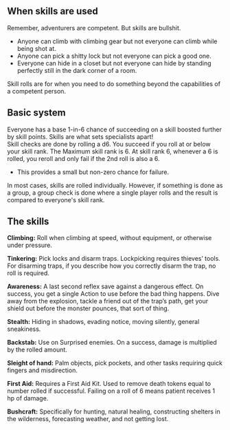 ## When skills are used
Remember, adventurers are competent. But skills are bullshit.
- Anyone can climb with climbing gear but not everyone can climb while being shot at.
- Anyone can pick a shitty lock but not everyone can pick a good one.
- Everyone can hide in a closet but not everyone can hide by standing perfectly still in the dark corner of a room.

Skill rolls are for when you need to do something beyond the capabilities of a competent person.

## Basic system
Everyone has a base 1-in-6 chance of succeeding on a skill boosted further by skill points. Skills are what sets specialists apart!  
Skill checks are done by rolling a d6. You succeed if you roll at or below your skill rank. The Maximum skill rank is 6. 
At skill rank 6, whenever a 6 is rolled, you reroll and only fail if the 2nd roll is also a 6.
- This provides a small but non-zero chance for failure.

In most cases, skills are rolled individually. 
However, if something is done as a group, a group check is done where a single player rolls and the result is compared to everyone's skill rank. 

## The skills
**Climbing:** Roll when climbing at speed, without equipment, or otherwise under pressure. 

**Tinkering:** Pick locks and disarm traps. Lockpicking requires thieves’ tools.
For disarming traps, if you describe how you correctly disarm the trap, no roll is required.

**Awareness:** A last second reflex save against a dangerous effect. On success, you get a single Action to use before the bad thing happens. 
Dive away from the explosion, tackle a friend out of the trap’s path, get your shield out before the monster pounces, that sort of thing.

**Stealth:** Hiding in shadows, evading notice, moving silently, general sneakiness.

**Backstab:** Use on Surprised enemies. On a success, damage is multiplied by the rolled amount.

**Sleight of hand:** Palm objects, pick pockets, and other tasks requiring quick fingers and misdirection.

**First Aid:** Requires a First Aid Kit. Used to remove death tokens equal to number rolled if successful. Failing on a roll of 6 means patient receives 1 hp of damage.

**Bushcraft:** Specifically for hunting, natural healing, constructing shelters in the wilderness, forecasting weather, and not getting lost.
